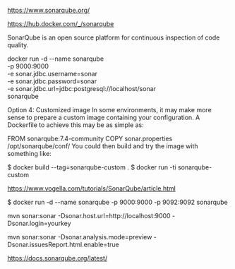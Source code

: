 https://www.sonarqube.org/

https://hub.docker.com/_/sonarqube

SonarQube is an open source platform for continuous inspection of code quality.

docker run -d --name sonarqube \
    -p 9000:9000 \
    -e sonar.jdbc.username=sonar \
    -e sonar.jdbc.password=sonar \
    -e sonar.jdbc.url=jdbc:postgresql://localhost/sonar \
    sonarqube
    
Option 4: Customized image
In some environments, it may make more sense to prepare a custom image containing your configuration. A Dockerfile to achieve this may be as simple as:

FROM sonarqube:7.4-community
COPY sonar.properties /opt/sonarqube/conf/
You could then build and try the image with something like:

$ docker build --tag=sonarqube-custom .
$ docker run -ti sonarqube-custom


https://www.vogella.com/tutorials/SonarQube/article.html

$ docker run -d --name sonarqube -p 9000:9000 -p 9092:9092 sonarqube

mvn sonar:sonar   -Dsonar.host.url=http://localhost:9000   -Dsonar.login=yourkey

mvn sonar:sonar -Dsonar.analysis.mode=preview -Dsonar.issuesReport.html.enable=true

https://docs.sonarqube.org/latest/

